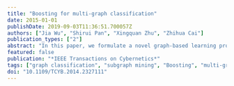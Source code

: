 ```yaml
---
title: "Boosting for multi-graph classification"
date: 2015-01-01
publishDate: 2019-09-03T11:36:51.700057Z
authors: ["Jia Wu", "Shirui Pan", "Xingquan Zhu", "Zhihua Cai"]
publication_types: ["2"]
abstract: "In this paper, we formulate a novel graph-based learning problem, multi-graph classification (MGC), which aims to learn a classifier from a set of labeled bags each containing a number of graphs inside the bag. A bag is labeled positive, if at least one graph in the bag is positive, and negative otherwise. Such a multi-graph representation can be used for many real-world applications, such as webpage classification, where a webpage can be regarded as a bag with texts and images inside the webpage being represented as graphs. This problem is a generalization of multi-instance learning (MIL) but with vital differences, mainly because instances in MIL share a common feature space whereas no feature is available to represent graphs in a multi-graph bag. To solve the problem, we propose a boosting based multi-graph classification framework (bMGC). Given a set of labeled multi-graph bags, bMGC employs dynamic weight adjustment at both bag- and graph-levels to select one subgraph in each iteration as a weak classifier. In each iteration, bag and graph weights are adjusted such that an incorrectly classified bag will receive a higher weight because its predicted bag label conflicts to the genuine label, whereas an incorrectly classified graph will receive a lower weight value if the graph is in a positive bag (or a higher weight if the graph is in a negative bag). Accordingly, bMGC is able to differentiate graphs in positive and negative bags to derive effective classifiers to form a boosting model for MGC. Experiments and comparisons on real-world multi-graph learning tasks demonstrate the algorithm performance."
featured: false
publication: "*IEEE Transactions on Cybernetics*"
tags: ["graph classification", "subgraph mining", "Boosting", "multi-graph", "multi-instance learning"]
doi: "10.1109/TCYB.2014.2327111"
---
```


